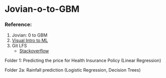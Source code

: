 # Jovian-o-to-GBM

### Reference: 
1. Jovian: 0 to GBM
2. [Visual Intro to ML](http://www.r2d3.us/visual-intro-to-machine-learning-part-1/?s=09)
3. Git LFS
    - [Stackoverflow](https://stackoverflow.com/questions/35518688/git-lfs-refused-to-track-my-large-files-properly-until-i-did-the-following)

Folder 1: Predicting the price for Health Insurance Policy (Linear Regression)

Folder 2a: Rainfall prediction (Logistic Regression, Decision Trees) 
